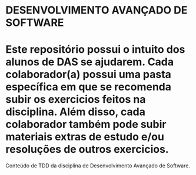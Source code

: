 
DESENVOLVIMENTO AVANÇADO DE SOFTWARE
============================================================================
Este repositório possui o intuito dos alunos de DAS se ajudarem.
Cada colaborador(a) possui uma pasta específica em que se recomenda subir
os exercicios feitos na disciplina. Além disso, cada colaborador também
pode subir materiais extras de estudo e/ou resoluções de outros exercicios.
============================================================================

Conteúdo de TDD da disciplina de Desenvolvimento Avançado de Software.


